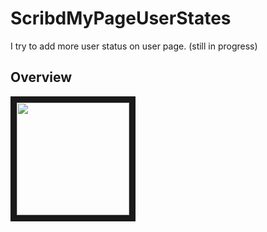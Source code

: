 # ScribdMyPageUserStates
I try to add more user status on user page. (still in progress)


## Overview
<img src="https://github.com/Taishi-Y/ScribdMyPageUserStates/blob/master/images/mypagesample.gif?raw=true" 
alt="" width="180" border="10" />
